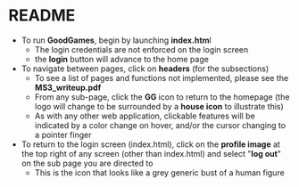 README
======

* To run **GoodGames**, begin by launching **index.htm**l
  * The login credentials are not enforced on the login screen
  * the **login** button will advance to the home page
* To navigate between pages, click on **headers** (for the subsections)
  * To see a list of pages and functions not implemented, please see the **MS3_writeup.pdf**
  * From any sub-page, click the **GG** icon to return to the homepage (the logo will change to be surrounded by a **house icon** to illustrate this)
  * As with any other web application, clickable features will be indicated by a color change on hover, and/or the cursor changing to a pointer finger
* To return to the login screen (index.html), click on the **profile image** at the top right of any screen (other than index.html) and select "**log out**" on the sub page you are directed to
  * This is the icon that looks like a grey generic bust of a human figure